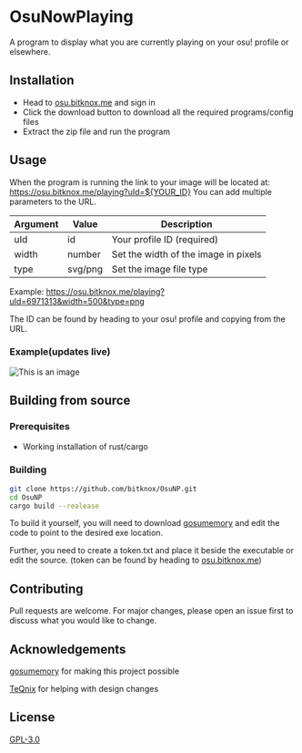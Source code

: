 # OsuNowPlaying

A program to display what you are currently playing on your osu! profile or elsewhere.

## Installation

- Head to [osu.bitknox.me](https://osu.bitknox.me) and sign in
- Click the download button to download all the required programs/config files
- Extract the zip file and run the program

## Usage

When the program is running the link to your image will be located at: <https://osu.bitknox.me/playing?uId=${YOUR_ID}>
You can add multiple parameters to the URL.

| Argument | Value | Description |
| --- | --- | --- |
| uId | id | Your profile ID (required) |
| width | number | Set the width of the image in pixels |
| type | svg/png | Set the image file type |
Example: <https://osu.bitknox.me/playing?uId=6971313&width=500&type=png>

The ID can be found by heading to your osu! profile and copying from the URL.

### Example(updates live)

![This is an image](https://osu.bitknox.me/playing?uId=6971313)

## Building from source

### Prerequisites

- Working installation of rust/cargo

### Building

```bash
git clone https://github.com/bitknox/OsuNP.git
cd OsuNP
cargo build --realease 
```

To build it yourself, you will need to download [gosumemory](https://github.com/l3lackShark/gosumemory) and edit the code to point to the desired exe location.

Further, you need to create a token.txt and place it beside the executable or edit the source. (token can be found by heading to [osu.bitknox.me](https://osu.bitknox.me))

## Contributing

Pull requests are welcome. For major changes, please open an issue first
to discuss what you would like to change.

## Acknowledgements

[gosumemory](https://github.com/l3lackShark/gosumemory) for making this project possible

[TeQnix](https://github.com/TeQnix) for helping with design changes

## License

[GPL-3.0](https://www.gnu.org/licenses/gpl-3.0.html)
